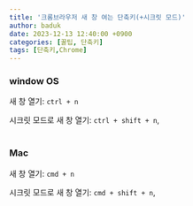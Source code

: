 ```yaml
---
title: '크롬브라우저 새 창 여는 단축키(+시크릿 모드)'
author: baduk
date: 2023-12-13 12:40:00 +0900
categories: [꿀팁, 단축키]
tags: [단축키,Chrome]
---
```

### window OS

새 창 열기: `ctrl + n`

시크릿 모드로 새 창 열기: `ctrl + shift + n`,
<br/><br/>
### Mac

새 창 열기: `cmd + n`

시크릿 모드로 새 창 열기: `cmd + shift + n`,
